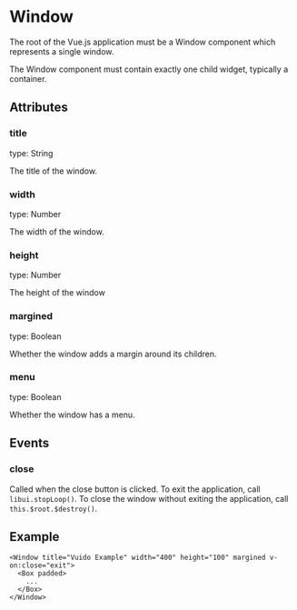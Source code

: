 # Window

The root of the Vue.js application must be a Window component which represents a single window.

The Window component must contain exactly one child widget, typically a container.

## Attributes

### title

type: String

The title of the window.

### width

type: Number

The width of the window.

### height

type: Number

The height of the window

### margined

type: Boolean

Whether the window adds a margin around its children.

### menu

type: Boolean

Whether the window has a menu.

## Events

### close

Called when the close button is clicked. To exit the application, call `libui.stopLoop()`. To close the window without exiting the application, call `this.$root.$destroy()`.

## Example

```markup
<Window title="Vuido Example" width="400" height="100" margined v-on:close="exit">
  <Box padded>
    ...
  </Box>
</Window>
```


